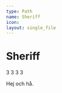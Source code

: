 ```yaml
---
type: Path
name: Sheriff
icon: 
layout: single_file
---
```


# Sheriff

<i class="fas fa-mask fa-fw"></i> 3 <i class="fas fa-bolt fa-fw"></i> 3 <i class="fas fa-fist-raised fa-fw"></i> 3 <i class="fas fa-balance-scale fa-fw"></i> 3 

Hej och hå.